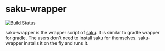 # saku-wrapper

[![Build Status](https://travis-ci.org/kt3k/saku-wrapper.svg?branch=master)](https://travis-ci.org/kt3k/saku-wrapper)

saku-wrapper is the wrapper script of [saku](https://github.com/kt3k/saku). It is similar to gradle wrapper for gradle. The users don't need to install saku for themselves. saku-wrapper installs it on the fly and runs it.
